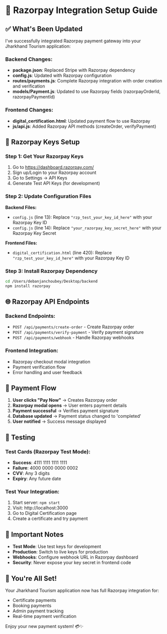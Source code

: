 # 🚀 Razorpay Integration Setup Guide

## ✅ What's Been Updated

I've successfully integrated Razorpay payment gateway into your Jharkhand Tourism application:

### Backend Changes:
- **package.json**: Replaced Stripe with Razorpay dependency
- **config.js**: Updated with Razorpay configuration
- **routes/payments.js**: Complete Razorpay integration with order creation and verification
- **models/Payment.js**: Updated to use Razorpay fields (razorpayOrderId, razorpayPaymentId)

### Frontend Changes:
- **digital_certification.html**: Updated payment flow to use Razorpay
- **js/api.js**: Added Razorpay API methods (createOrder, verifyPayment)

## 🔑 Razorpay Keys Setup

### Step 1: Get Your Razorpay Keys
1. Go to https://dashboard.razorpay.com/
2. Sign up/Login to your Razorpay account
3. Go to Settings → API Keys
4. Generate Test API Keys (for development)

### Step 2: Update Configuration Files

**Backend Files:**
- `config.js` (line 13): Replace `"rzp_test_your_key_id_here"` with your Razorpay Key ID
- `config.js` (line 14): Replace `"your_razorpay_key_secret_here"` with your Razorpay Key Secret

**Frontend Files:**
- `digital_certification.html` (line 420): Replace `"rzp_test_your_key_id_here"` with your Razorpay Key ID

### Step 3: Install Razorpay Dependency
```bash
cd /Users/debanjanchoubey/Desktop/backend
npm install razorpay
```

## 🌐 Razorpay API Endpoints

### Backend Endpoints:
- `POST /api/payments/create-order` - Create Razorpay order
- `POST /api/payments/verify-payment` - Verify payment signature
- `POST /api/payments/webhook` - Handle Razorpay webhooks

### Frontend Integration:
- Razorpay checkout modal integration
- Payment verification flow
- Error handling and user feedback

## 🎯 Payment Flow

1. **User clicks "Pay Now"** → Creates Razorpay order
2. **Razorpay modal opens** → User enters payment details
3. **Payment successful** → Verifies payment signature
4. **Database updated** → Payment status changed to 'completed'
5. **User notified** → Success message displayed

## 🔧 Testing

### Test Cards (Razorpay Test Mode):
- **Success**: 4111 1111 1111 1111
- **Failure**: 4000 0000 0000 0002
- **CVV**: Any 3 digits
- **Expiry**: Any future date

### Test Your Integration:
1. Start server: `npm start`
2. Visit: http://localhost:3000
3. Go to Digital Certification page
4. Create a certificate and try payment

## 🚨 Important Notes

- **Test Mode**: Use test keys for development
- **Production**: Switch to live keys for production
- **Webhooks**: Configure webhook URL in Razorpay dashboard
- **Security**: Never expose your key secret in frontend code

## 🎉 You're All Set!

Your Jharkhand Tourism application now has full Razorpay integration for:
- Certificate payments
- Booking payments
- Admin payment tracking
- Real-time payment verification

Enjoy your new payment system! 💳✨
